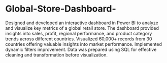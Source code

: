 # Global-Store-Dashboard- 

Designed and developed an interactive dashboard in Power BI to analyze and visualize key metrics of a global retail store. The 
dashboard provided insights into sales, profit, regional performance, and product category trends across different countries. 
Visualized 60,000+ records from 30 countries offering valuable insights into market performance. Implemented dynamic filters 
improvement. Data was prepared using SQL for effective cleaning and transformation before visualization.
